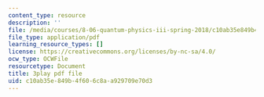 ```yaml
---
content_type: resource
description: ''
file: /media/courses/8-06-quantum-physics-iii-spring-2018/c10ab35e849b4f606c8aa929709e70d3_7Y5me3mwXpA.pdf
file_type: application/pdf
learning_resource_types: []
license: https://creativecommons.org/licenses/by-nc-sa/4.0/
ocw_type: OCWFile
resourcetype: Document
title: 3play pdf file
uid: c10ab35e-849b-4f60-6c8a-a929709e70d3
---
```

